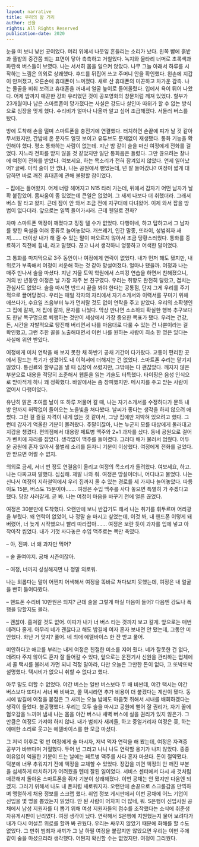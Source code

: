 ```yaml
---
layout: narrative
title: 우리의 밤 거리
author: 선율
rights: All Rights Reserved
publication-date: 2020
---
```


눈을 떠 보니 낯선 곳이었다. 머리 위에서 나뭇잎 흔들리는 소리가 났다. 왼쪽 뺨에 흙밭과 풀밭의 중간쯤 되는 표면이 닿아 촉촉하고 거칠었다. 녹지와 울타리 너머로 초록색과 파란색 버스들이 보였다. 나는 서서히 몸을 일으켜 앉았다. 나무 그늘 아래서 하루를 시작하는 느낌은 의외로 상쾌했다. 후드를 뒤집어 쓰고 주머니 안을 확인했다. 왼손에 지갑이 만져졌고, 오른손에 휴대폰이 느껴졌다. 새로 산 휴대폰의 미끈하고 차가운 감촉. 나는 몰골을 비춰 보려고 휴대폰을 꺼내서 얼굴 높이로 들어올렸다. 입에서 욕이 튀어 나왔다. 어제 밤까지 매끈한 강화 유리였던 것이 공포영화의 창문처럼 깨져 있었다. 할부가 23개월이나 남은 스마트폰이 망가졌다는 사실은 강도나 살인마 따위가 할 수 없는 방식으로 심장을 멎게 했다. 수리비가 얼마나 나올까 알고 싶어 조급해졌다. 서둘러 버스를 탔다.

방에 도착해 손을 떨며 스마트폰을 충전기에 연결했다. 터치하면 손끝에 피가 날 것 같아 무서웠지만, 간밤에 온 문자도 얼핏 보이고 유튜브도 문제없이 재생됐다. 통화 기능을 확인해야 했다. 평소 통화하는 사람이 없는데. 지난 밤 같이 술을 마신 여정에게 전화를 걸었다. 자느라 전화를 받지 않을 것 같았지만 일단 통화음은 들렸다. 그만 끊으려는 찰나에 여정이 전화를 받았다. 여보세요, 하는 목소리가 전혀 잠겨있지 않았다. 언제 일어났어? 글쎄. 아직 술이 안 깼냐, 나는 공원에서 뻗었는데, 넌 잘 들어갔냐? 여정이 짧게 대답하면 바로 깨진 휴대폰에 관해 불평할 참이었다.

&ndash; 집에는 들어왔지. 어제 너랑 헤어지고 N15 타러 가는데, 뒤에서 갑자기 어떤 남자가 날 확 붙잡았어. 몸싸움이 좀 있었는데 큰일은 없었어. 그 새끼 나보다 더 취했더라. 그래서 버스 잘 타고 왔지. 근데 잠이 안 와서 조금 전에 지구대에 다녀왔어. 이제 와서 잡을 방법이 없다더라. 앞으로는 일찍 들어가시래. 근데 웬일로 전화?

차마 스마트폰 액정이 깨졌다고 징징 댈 수가 없었다. 다행이네, 하고 답하고서 그 남자를 향한 욕설을 여러 종류로 늘어놓았다. 개쓰레기, 인간 말종, 또라이, 성범죄자 새끼……. 더이상 내가 해 줄 수 있는 말이 떠오르지 않아서 조금 당황스러웠다. 통화를 종료하기 직전에 힘내, 라고 말했다. 끊고 나서 생각하니 엉뚱하고 어색한 말이었다.

그 통화를 마지막으로 3주 동안이나 여정에게 연락이 없었다. 내가 먼저 해도 됐지만, 내 위로가 부족해서 여정이 서운해 하는 것 같아 망설여졌다. 얼마나 됐을까. 여정과 나는 매주 만나서 술을 마셨다. 지난 겨울 토익 학원에서 스피킹 연습을 하면서 친해졌으니, 거의 반 년동안 여정은 날 가장 자주 본 친구였다. 우리는 취향도 완전히 달랐고, 겹치는 관심사도 없었다. 술을 마시면 반드시 끝을 봐야 한다는 공통점, 단지 그게 우리를 주기적으로 끌어당겼다. 우리는 매일 각자의 자리에서 자기소개서와 이력서를 꾸미기 위해 애쓰다가, 수요일 즈음부터 누가 먼저랄 것도 없이 연락을 주고 받았다. 우리의 소확행인 그 집에 갈까, 저 집에 갈까, 문자를 나눴다. 막상 만나면 소소하되 확실한 행복 추구보다도 한낱 목구멍으로 퇴행하는 것만이 세상에서 가장 중요한 목표가 됐다. 우리는 건강, 돈, 시간을 자발적으로 탕진해 버리면서 나를 마음대로 다룰 수 있는 건 나뿐이라는 걸 확인했고, 그런 추한 꼴을 노출해대면서 이런 나를 원하는 사람이 최소 한 명은 있다는 사실에 위안 받았다.

여정에게 미처 연락을 해 보지 못한 채 하반기 공채 기간이 다가왔다. 교통이 편리한 곳에서 잠드는 특기가 생겼어도 내 이력서에 더해지는 건 없었다. 스마트폰 수리는 맡기지 않았다. 통신료와 할부금을 낼 때 심장이 쓰렸지만, 그밖에는 다 괜찮았다. 깨지지 않은 부분으로 내용을 적당히 조준해서 웹툰을 읽는 기술도 터득했다. 타이핑은 음성 인식으로 받아적게 하니 꽤 정확했다. 바깥에서는 좀 창피했지만. 메시지를 주고 받는 사람이 없어서 다행이었다.

유난히 맑은 초여름 날이 또 하루 저물어 갈 때, 나는 자기소개서를 수정하다가 문득 내 방 안까지 허락없이 들어오는 노을빛을 쳐다봤다. 날씨가 좋다는 생각을 하지 않으려 애썼다. 그런 걸 즐길 자격이 내게 없는 것 같아서, 그냥 집에만 처박혀 있으려고 했다. 그런데 갑자기 억울한 기분이 몰려왔다. 주말이잖아, 나는 누군지 모를 대상에게 둘러대고 지갑을 챙겼다. 편의점에서 대용량 페트병 맥주와 2+1 과자를 샀다. 동네 공원으로 걸어가 벤치에 자리를 잡았다. 생각없이 맥주를 들이켰다. 그러다 배가 불러서 멈췄다. 어두운 공원에 혼자 앉아서 풀벌레 소리를 듣자니 기분이 이상했다. 여정에게 전화를 걸었다. 안 받으면 어쩔 수 없지.

의외로 금세, 서너 번 정도 연결음이 울리고 여정의 목소리가 들려왔다. 여보세요, 하고. 나는 다짜고짜 말했다. 심심해. 제발 나와 줘. 여정은 망설이더니, 어디냐고 물었다. 나는 신나서 여정의 지하철역에서 우리 집까지 올 수 있는 경로를 세 가지나 늘어놓았다. 따릉이도 15분, 버스도 15분이야……. 여정은 수입 맥주를 사다 놓으면 특별히 가 주겠다고 했다. 당장 사러갈게. 곧 봐. 나는 여정이 마음을 바꾸기 전에 얼른 끊었다.

여정은 30분만에 도착했다. 오랜만에 보니 반갑기도 해서 나는 취기를 휘두르며 어리광을 부렸다. 왜 연락이 없었어, 나 정말 술 마시고 싶었는데, 이것 봐, 내 핸드폰 이렇게 돼 버렸어, 너 늦게 시작했으니 빨리 따라잡아……. 여정은 보란 듯이 과자를 입에 넣고 아작아작 씹었다. 내가 기껏 사다놓은 수입 맥주로는 목만 축였다.

&ndash; 야, 진짜. 너 왜 과자만 먹어?

&ndash; 술 줄여야지. 공채 시즌이잖아.

&ndash; 여정, 너까지 성실해지면 나 정말 외로워.

나는 외롭다는 말이 어쩐지 어색해서 여정을 똑바로 쳐다보지 못했는데, 여정은 내 얼굴을 빤히 들여다봤다.

&ndash; 핸드폰 수리비 10만원은 되지? 근데 술을 그렇게 마실 마음이 들어? 다음엔 강도나 폭행을 당할지도 몰라.

&ndash; 괜찮아. 훔쳐갈 것도 없어. 이따가 내가 너 버스 타는 것까지 보고 갈게. 앞으로는 매번 데려다 줄게. 아무리 네가 괜찮다고 해도 밤길에 여자 혼자 보내면 안 됐는데, 그동안 미안했다. 화난 거 맞지? 풀어. 네 최애 에델바이스 한 잔 받고 풀어.

미안하다고 애교를 부리는 내게 여정은 친절한 미소를 지어 줬다. 네가 잘못한 건 없다, 데려다 주지 않아도 혼자 잘 들어갈 수 있다, 앞으로는 운전기사 신원을 관리하는 업체에서 콜 택시를 불러서 가면 되니 걱정 말아라, 다만 오늘은 그만한 돈이 없다, 고 또박또박 설명했다. 택시비가 없으니 취할 수 없다고 했다.

아무 말도 더할 수 없었다. 야간 버스는 일반 버스보다 두 배 비싼데, 야간 택시는 야간 버스보다 또다시 서너 배 비싸고, 콜 택시라면 추가 비용이 더 붙겠다는 계산이 됐다. 동시에 밤길에 여정을 붙잡은 그 새끼는 오늘 밤에도 마음껏 취해서 시내를 배회하겠다는 생각이 들었다. 불공평했다. 우리는 모두 술을 마시고 공원에 뻗어 잘 권리가, 자기 꼴에 혐오감을 느끼며 냄새 나는 몸을 야간 버스나 새벽 버스에 실을 권리가 있지 않은가. 그만큼은 여정도 가져야 하지 않나. 내가 범죄자 새끼들, 하고 중얼거리자 여정은 흣, 하는 애매한 소리로 웃고는 에델바이스를 한 모금 마셨다.

그 저녁 이후로 몇 번 여정에게 술 마시자, 저녁 먹자 연락을 해 봤는데, 여정은 자격증 공부가 바쁘다며 거절했다. 두어 번 그러고 나니 나도 연락할 용기가 나지 않았다. 종종 이유없이 억울한 기분이 드는 날에는 페트병 맥주를 사다 혼자 마셨다. 돈이 절약됐다. 덕분에 너무 추워지기 전에 액정을 교체할 수 있었다. 장갑을 끼면 액정의 안 깨진 부분을 섬세하게 터치하기가 어려웠을 텐데 잘된 일이었다. 서비스 센터에서 다시 새 것처럼 매끈해져 돌아온 스마트폰을 쥐자 기분이 상쾌해졌다. 이번 공채는 안 됐지만 다음엔 되겠지. 그러기 위해서 나도 내 폰처럼 새로워지자. 오랜만에 손끝으로 스크롤감을 만끽하며 맹렬하게 채용 정보를 스크랩 했다. 취업 정보 게시판에서 이번 공채에 어느 기업이 신입을 몇 명을 뽑았는지 읽었다. 안 된 사람이 어차피 더 많네, 뭐. S은행이 신입사원 공채에서 남성 지원자를 더 뽑기 위해 여성 지원자들의 점수를 조작했다는 소식에 취준생 자유게시판이 난리였다. 여정 생각이 났다. 연락해서 S은행에 지원했는지 물어 보려다가 내가 다시 어설픈 위로를 할까 봐 관뒀다. 우리는 싸우지 않았기 때문에 화해를 할 수도 없었다. 그 만취 범죄자 새끼가 그 날 하필 여정을 붙잡지만 않았으면 우리는 이번 주에 같이 술을 마셨으리라 생각했다. 어쩐지 확신할 수는 없었지만. 여정이 그리웠다.
